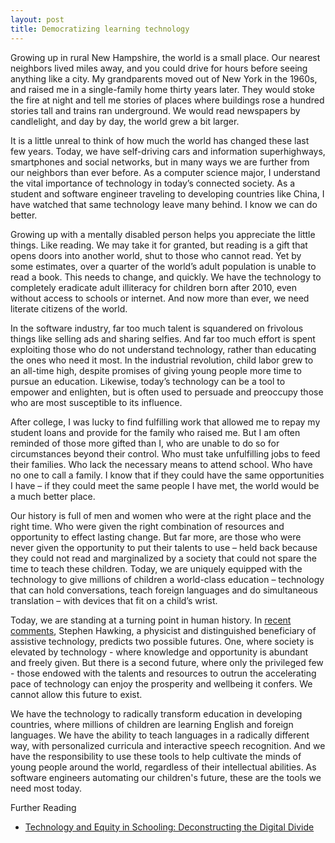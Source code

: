 ```yaml
---
layout: post
title: Democratizing learning technology
---
```


Growing up in rural New Hampshire, the world is a small place. Our nearest neighbors lived miles away, and you could drive for hours before seeing anything like a city. My grandparents moved out of New York in the 1960s, and raised me in a single-family home thirty years later. They would stoke the fire at night and tell me stories of places where buildings rose a hundred stories tall and trains ran underground. We would read newspapers by candlelight, and day by day, the world grew a bit larger.

It is a little unreal to think of how much the world has changed these last few years. Today, we have self-driving cars and information superhighways, smartphones and social networks, but in many ways we are further from our neighbors than ever before. As a computer science major, I understand the vital importance of technology in today’s connected society. As a student and software engineer traveling to developing countries like China, I have watched that same technology leave many behind. I know we can do better.

Growing up with a mentally disabled person helps you appreciate the little things. Like reading. We may take it for granted, but reading is a gift that opens doors into another world, shut to those who cannot read. Yet by some estimates, over a quarter of the world’s adult population is unable to read a book. This needs to change, and quickly. We have the technology to completely eradicate adult illiteracy for children born after 2010, even without access to schools or internet. And now more than ever, we need literate citizens of the world.

In the software industry, far too much talent is squandered on frivolous things like selling ads and sharing selfies. And far too much effort is spent exploiting those who do not understand technology, rather than educating the ones who need it most. In the industrial revolution, child labor grew to an all-time high, despite promises of giving young people more time to pursue an education. Likewise, today’s technology can be a tool to empower and enlighten, but is often used to persuade and preoccupy those who are most susceptible to its influence.

After college, I was lucky to find fulfilling work that allowed me to repay my student loans and provide for the family who raised me. But I am often reminded of those more gifted than I, who are unable to do so for circumstances beyond their control. Who must take unfulfilling jobs to feed their families. Who lack the necessary means to attend school. Who have no one to call a family. I know that if they could have the same opportunities I have – if they could meet the same people I have met, the world would be a much better place.

Our history is full of men and women who were at the right place and the right time. Who were given the right combination of resources and opportunity to effect lasting change. But far more, are those who were never given the opportunity to put their talents to use – held back because they could not read and marginalized by a society that could not spare the time to teach these children. Today, we are uniquely equipped with the technology to give millions of children a world-class education – technology that can hold conversations, teach foreign languages and do simultaneous translation – with devices that fit on a child’s wrist.

Today, we are standing at a turning point in human history. In [recent comments](https://www.reddit.com/r/science/comments/3nyn5i/science_ama_series_stephen_hawking_ama_answers/cvsdmkv), Stephen Hawking, a physicist and distinguished beneficiary of assistive technology, predicts two possible futures. One, where society is elevated by technology - where knowledge and opportunity is abundant and freely given. But there is a second future, where only the privileged few - those endowed with the talents and resources to outrun the accelerating pace of technology can enjoy the prosperity and wellbeing it confers. We cannot allow this future to exist.

We have the technology to radically transform education in developing countries, where millions of children are learning English and foreign languages. We have the ability to teach languages in a radically different way, with personalized curricula and interactive speech recognition. And we have the responsibility to use these tools to help cultivate the minds of young people around the world, regardless of their intellectual abilities. As software engineers automating our children's future, these are the tools we need most today.

Further Reading

* [Technology and Equity in Schooling: Deconstructing the Digital Divide](http://www.education.uci.edu/person/warschauer_m/docs/tes.pdf)